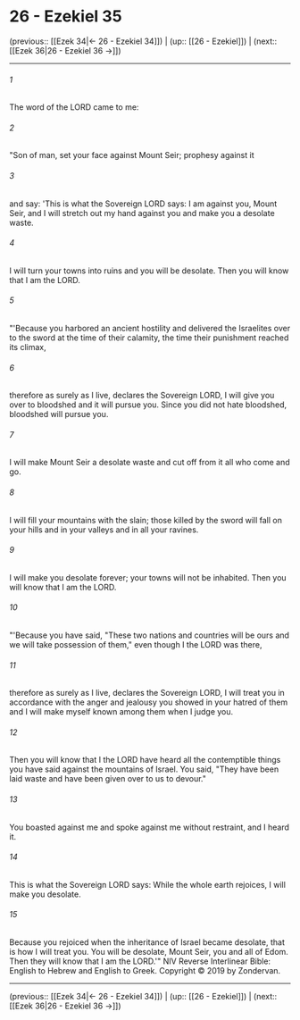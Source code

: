 # 26 - Ezekiel 35

(previous:: [[Ezek 34|← 26 - Ezekiel 34]]) | (up:: [[26 - Ezekiel]]) | (next:: [[Ezek 36|26 - Ezekiel 36 →]])

***


###### 1 
The word of the LORD came to me: 

###### 2 
"Son of man, set your face against Mount Seir; prophesy against it 

###### 3 
and say: 'This is what the Sovereign LORD says: I am against you, Mount Seir, and I will stretch out my hand against you and make you a desolate waste. 

###### 4 
I will turn your towns into ruins and you will be desolate. Then you will know that I am the LORD. 

###### 5 
"'Because you harbored an ancient hostility and delivered the Israelites over to the sword at the time of their calamity, the time their punishment reached its climax, 

###### 6 
therefore as surely as I live, declares the Sovereign LORD, I will give you over to bloodshed and it will pursue you. Since you did not hate bloodshed, bloodshed will pursue you. 

###### 7 
I will make Mount Seir a desolate waste and cut off from it all who come and go. 

###### 8 
I will fill your mountains with the slain; those killed by the sword will fall on your hills and in your valleys and in all your ravines. 

###### 9 
I will make you desolate forever; your towns will not be inhabited. Then you will know that I am the LORD. 

###### 10 
"'Because you have said, "These two nations and countries will be ours and we will take possession of them," even though I the LORD was there, 

###### 11 
therefore as surely as I live, declares the Sovereign LORD, I will treat you in accordance with the anger and jealousy you showed in your hatred of them and I will make myself known among them when I judge you. 

###### 12 
Then you will know that I the LORD have heard all the contemptible things you have said against the mountains of Israel. You said, "They have been laid waste and have been given over to us to devour." 

###### 13 
You boasted against me and spoke against me without restraint, and I heard it. 

###### 14 
This is what the Sovereign LORD says: While the whole earth rejoices, I will make you desolate. 

###### 15 
Because you rejoiced when the inheritance of Israel became desolate, that is how I will treat you. You will be desolate, Mount Seir, you and all of Edom. Then they will know that I am the LORD.'" NIV Reverse Interlinear Bible: English to Hebrew and English to Greek. Copyright © 2019 by Zondervan.

***

(previous:: [[Ezek 34|← 26 - Ezekiel 34]]) | (up:: [[26 - Ezekiel]]) | (next:: [[Ezek 36|26 - Ezekiel 36 →]])
